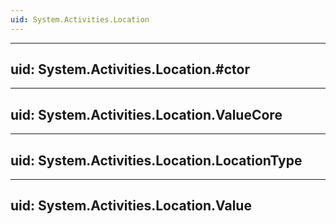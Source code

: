 ```yaml
---
uid: System.Activities.Location
---
```


---
uid: System.Activities.Location.#ctor
---

---
uid: System.Activities.Location.ValueCore
---

---
uid: System.Activities.Location.LocationType
---

---
uid: System.Activities.Location.Value
---
